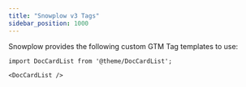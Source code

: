 ```yaml
---
title: "Snowplow v3 Tags"
sidebar_position: 1000
---
```


Snowplow provides the following custom GTM Tag templates to use:


```mdx-code-block
import DocCardList from '@theme/DocCardList';

<DocCardList />
```
